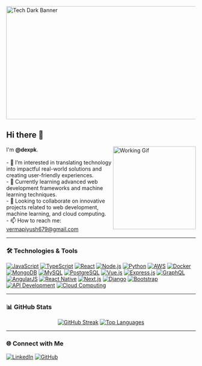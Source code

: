 <img src="https://i.pinimg.com/originals/1b/de/85/1bde855b1bd40f35b92ae6fc2d2173fa.gif" alt="Tech Dark Banner" style="width: 1200px; height: 300px; object-fit: cover;" />

<h2 align="left">Hi there 👋</h2>

<img align="right" height="220" src="https://c.tenor.com/I8Qr-Q_JPGMAAAAC/work-laburo.gif" alt="Working Gif"/>

<p align="left">
    I'm <strong>@dexpk</strong>.<br>
    <br>
    - 👀 I’m interested in translating technology into impactful real-world solutions and creating user-friendly experiences.<br>
    - 🌱 Currently learning advanced web development frameworks and machine learning techniques.<br>
    - 💞️ Looking to collaborate on innovative projects related to web development, machine learning, and cloud computing.<br>
    - 📫 How to reach me: <a href="mailto:vermapiyush679@gmail.com">vermapiyush679@gmail.com</a>
</p>

---

### 🛠️ Technologies & Tools

<p align="left">
    <a href="https://developer.mozilla.org/en-US/docs/Web/JavaScript"><img src="https://img.shields.io/badge/-JavaScript-F7DF1E?style=flat-square&logo=javascript&logoColor=black" alt="JavaScript" /></a>
    <a href="https://www.typescriptlang.org/docs/"><img src="https://img.shields.io/badge/-TypeScript-3178C6?style=flat-square&logo=typescript&logoColor=white" alt="TypeScript" /></a>
    <a href="https://reactjs.org/docs/getting-started.html"><img src="https://img.shields.io/badge/-React-61DAFB?style=flat-square&logo=react&logoColor=white" alt="React" /></a>
    <a href="https://nodejs.org/en/docs/"><img src="https://img.shields.io/badge/-Node.js-339933?style=flat-square&logo=node.js&logoColor=white" alt="Node.js" /></a>
    <a href="https://docs.python.org/3/"><img src="https://img.shields.io/badge/-Python-3776AB?style=flat-square&logo=python&logoColor=white" alt="Python" /></a>
    <a href="https://docs.aws.amazon.com/"><img src="https://img.shields.io/badge/-AWS-232F3E?style=flat-square&logo=amazon-aws&logoColor=white" alt="AWS" /></a>
    <a href="https://docs.docker.com/"><img src="https://img.shields.io/badge/-Docker-2496ED?style=flat-square&logo=docker&logoColor=white" alt="Docker" /></a>
    <a href="https://docs.mongodb.com/"><img src="https://img.shields.io/badge/-MongoDB-47A248?style=flat-square&logo=mongodb&logoColor=white" alt="MongoDB" /></a>
    <a href="https://dev.mysql.com/doc/"><img src="https://img.shields.io/badge/-MySQL-4479A1?style=flat-square&logo=mysql&logoColor=white" alt="MySQL" /></a>
    <a href="https://www.postgresql.org/docs/"><img src="https://img.shields.io/badge/-PostgreSQL-4169E1?style=flat-square&logo=postgresql&logoColor=white" alt="PostgreSQL" /></a>
    <a href="https://vuejs.org/v2/guide/"><img src="https://img.shields.io/badge/-Vue.js-4FC08D?style=flat-square&logo=vue.js&logoColor=white" alt="Vue.js" /></a>
    <a href="https://expressjs.com/"><img src="https://img.shields.io/badge/-Express.js-000000?style=flat-square&logo=express&logoColor=white" alt="Express.js" /></a>
    <a href="https://graphql.org/learn/"><img src="https://img.shields.io/badge/-GraphQL-E10098?style=flat-square&logo=graphql&logoColor=white" alt="GraphQL" /></a>
    <a href="https://angular.io/docs"><img src="https://img.shields.io/badge/-AngularJS-DD0031?style=flat-square&logo=angularjs&logoColor=white" alt="AngularJS" /></a>
    <a href="https://reactnative.dev/docs/getting-started"><img src="https://img.shields.io/badge/-React_Native-61DAFB?style=flat-square&logo=react&logoColor=white" alt="React Native" /></a>
    <a href="https://nextjs.org/docs"><img src="https://img.shields.io/badge/-Next.js-000000?style=flat-square&logo=next.js&logoColor=white" alt="Next.js" /></a>
    <a href="https://docs.djangoproject.com/en/stable/"><img src="https://img.shields.io/badge/-Django-092E20?style=flat-square&logo=django&logoColor=white" alt="Django" /></a>
    <a href="https://getbootstrap.com/docs/5.0/getting-started/introduction/"><img src="https://img.shields.io/badge/-Bootstrap-7952B3?style=flat-square&logo=bootstrap&logoColor=white" alt="Bootstrap" /></a>
    <a href="https://developer.mozilla.org/en-US/docs/Web/API"><img src="https://img.shields.io/badge/-API_Development-0052CC?style=flat-square&logo=api&logoColor=white" alt="API Development" /></a>
    <a href="https://azure.microsoft.com/en-us/overview/cloud-computing/"><img src="https://img.shields.io/badge/-Cloud_Computing-FF6F00?style=flat-square&logo=cloud&logoColor=white" alt="Cloud Computing" /></a>
</p>

---

### 📊 GitHub Stats

<p align="center">
    <a href="https://github.com/dexpk"><img src="https://streak-stats.demolab.com?user=dexpk&theme=github-dark-dimmed&border_radius=5&date_format=M%20j%5B%2C%20Y%5D" alt="GitHub Streak" /></a>
    <a href="https://github.com/dexpk"><img src="https://github-readme-stats.vercel.app/api/top-langs/?username=dexpk&layout=compact&theme=radical&hide_border=true&bg_color=00000000" alt="Top Languages" /></a>
</p>

---

### 🌐 Connect with Me

<p align="left">
    <a href="https://www.linkedin.com/in/dexy/"><img src="https://img.shields.io/badge/-LinkedIn-0077B5?style=flat-square&logo=linkedin&logoColor=white" alt="LinkedIn" /></a>
    <a href="https://github.com/dexpk"><img src="https://img.shields.io/badge/-GitHub-181717?style=flat-square&logo=github&logoColor=white" alt="GitHub" /></a>
</p>
